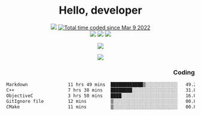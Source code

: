# <div align='center' >Hello, developer</div>

<div align='center'>
  <a ><img src="https://img.shields.io/badge/dynamic/json?url=https%3A%2F%2Fapi.swo.moe%2Fstats%2Fgithub%2FFree-Aaron-Li&query=count&color=181717&label=GitHub&labelColor=282c34&logo=github&suffix=+follows&cacheSeconds=3600"></a>
  <a href="https://wakatime.com/@fe40087f-8eae-48dc-9950-ad0633db1591"><img src="https://wakatime.com/badge/user/fe40087f-8eae-48dc-9950-ad0633db1591.svg" alt="Total time coded since Mar 9 2022" /></a>
</div>
<div align='center'>
  <a><img src="https://img.shields.io/badge/C%2FC%2B%2B%20-%20%2375664D"></a>
  <a><img src="https://img.shields.io/badge/Kotlin%20-%20%2375664D"></a>
  <a><img src="https://img.shields.io/badge/JavaScript%20-%20%2375664D"></a>
</div>

<p align="center">
  <img src="https://readme-typing-svg.demolab.com/?lines=你好!+开发者;Hello!+ developer&font=Fira%20Code&center=true&width=380&height=50&duration=4000&pause=1000">
</p>


<div align='center'>
  <a> <img src="https://github-readme-streak-stats.herokuapp.com/?user=free-aaron-li" /> </a>
</div>

<div align='right'>
  <h3>Coding</h3>
</div>

<!--START_SECTION:waka-->

```txt
Markdown               11 hrs 49 mins  ████████████▒░░░░░░░░░░░░   49.23 %
C++                    7 hrs 38 mins   ████████░░░░░░░░░░░░░░░░░   31.81 %
ObjectiveC             3 hrs 50 mins   ████░░░░░░░░░░░░░░░░░░░░░   16.00 %
GitIgnore file         12 mins         ▒░░░░░░░░░░░░░░░░░░░░░░░░   00.86 %
CMake                  11 mins         ▒░░░░░░░░░░░░░░░░░░░░░░░░   00.82 %
```

<!--END_SECTION:waka-->




